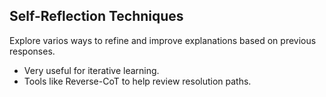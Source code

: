 ## Self-Reflection Techniques

 Explore varios ways to refine and improve explanations based on previous responses.
   - Very useful for iterative learning.
  - Tools like Reverse-CoT to help review resolution paths.